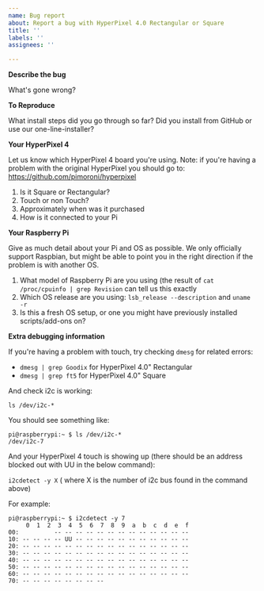 ```yaml
---
name: Bug report
about: Report a bug with HyperPixel 4.0 Rectangular or Square
title: ''
labels: ''
assignees: ''

---
```


**Describe the bug**

What's gone wrong?

**To Reproduce**

What install steps did you go through so far? Did you install from GitHub or use our one-line-installer?

**Your HyperPixel 4**

Let us know which HyperPixel 4 board you're using. Note: if you're having a problem with the original HyperPixel you should go to: https://github.com/pimoroni/hyperpixel

1. Is it Square or Rectangular?
2. Touch or non Touch?
3. Approximately when was it purchased
4. How is it connected to your Pi

**Your Raspberry Pi**

Give as much detail about your Pi and OS as possible. We only officially support Raspbian, but might be able to point you in the right direction if the problem is with another OS.

1. What model of Raspberry Pi are you using (the result of `cat /proc/cpuinfo | grep Revision` can tell us this exactly
2. Which OS release are you using: `lsb_release --description` and `uname -r`
3. Is this a fresh OS setup, or one you might have previously installed scripts/add-ons on?

**Extra debugging information**

If you're having a problem with touch, try checking `dmesg` for related errors:

* `dmesg | grep Goodix` for HyperPixel 4.0" Rectangular
* `dmesg | grep ft5` for HyperPixel 4.0" Square

And check i2c is working:

`ls /dev/i2c-*`

You should see something like:

```text
pi@raspberrypi:~ $ ls /dev/i2c-*
/dev/i2c-7
```

And your HyperPixel 4 touch is showing up (there should be an address blocked out with UU in the below command):

`i2cdetect -y X` ( where X is the number of i2c bus found in the command above)

For example:

```text
pi@raspberrypi:~ $ i2cdetect -y 7
     0  1  2  3  4  5  6  7  8  9  a  b  c  d  e  f
00:          -- -- -- -- -- -- -- -- -- -- -- -- --
10: -- -- -- -- UU -- -- -- -- -- -- -- -- -- -- --
20: -- -- -- -- -- -- -- -- -- -- -- -- -- -- -- --
30: -- -- -- -- -- -- -- -- -- -- -- -- -- -- -- --
40: -- -- -- -- -- -- -- -- -- -- -- -- -- -- -- --
50: -- -- -- -- -- -- -- -- -- -- -- -- -- -- -- --
60: -- -- -- -- -- -- -- -- -- -- -- -- -- -- -- --
70: -- -- -- -- -- -- -- --
```
